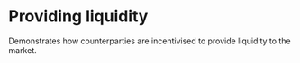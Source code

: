 # Providing liquidity

Demonstrates how counterparties are incentivised to provide liquidity
to the market.
